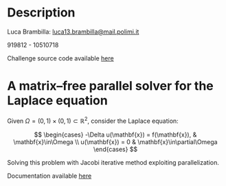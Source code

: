# Description

Luca Brambilla: luca13.brambilla@mail.polimi.it

919812 - 10510718

Challenge source code available [here](https://github.com/luca-brambilla/APSC_challenge3)

# A matrix–free parallel solver for the Laplace equation

Given $\Omega = (0,1)\times(0,1) \subset \mathbb{R}^2$, consider the Laplace equation:

$$
\begin{cases}
-\Delta u(\mathbf{x}) = f(\mathbf{x}), & \mathbf{x}\in\Omega \\
u(\mathbf{x}) = 0 & \mathbf{x}\in\partial\Omega
\end{cases}
$$


Solving this problem with Jacobi iterative method exploiting parallelization. 

Documentation  available 
[here](https://luca-brambilla.github.io/APSC_challenge3/)